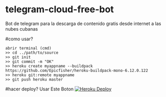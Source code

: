 # telegram-cloud-free-bot
Bot de telegram para la descarga de contenido gratis desde internet  a las nubes cubanas

#como usar?
   ```
   abrir terminal (cmd)
   >> cd ../path/to/source
   >> git init
   >> git commit -m "OK"
   >> heroku create myappname --buildpack https://github.com/Epicfisher/heroku-buildpack-mono-6.12.0.122
   >> heroku git:remote myappname
   >> git push heroku master
   ```

#hacer deploy?
Usar Este Boton
[![Heroku Deploy](https://www.herokucdn.com/deploy/button.svg)](https://heroku.com/deploy?template=https://github.com/Obysoftt/telegram-cloud-free-bot)
